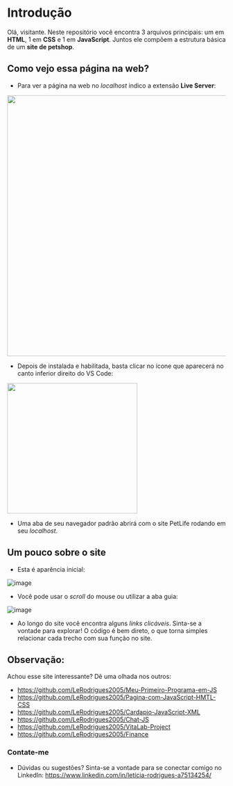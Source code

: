 # Introdução

Olá, visitante. Neste repositório você encontra 3 arquivos principais: um em **HTML**, 1 em **CSS** e 1 em **JavaScript**. Juntos ele compõem a estrutura básica de um **site de petshop**. 

## Como vejo essa página na web?

- Para ver a página na web no _localhost_ indico a extensão **Live Server**:

<img src="https://github.com/LeRodrigues2005/PetLife/assets/97632543/450edf70-ad09-49b0-9968-44db40a4a656" width="600">

- Depois de instalada e habilitada, basta clicar no ícone que aparecerá no canto inferior direito do VS Code:

<img src="https://github.com/LeRodrigues2005/PetLife/assets/97632543/2d3a8c80-8a7b-42ea-bbb5-f540f6e51357" width="300">

- Uma aba de seu navegador padrão abrirá com o site PetLife rodando em seu _localhost_.

## Um pouco sobre o site

- Esta é aparência inicial:

![image](https://github.com/LeRodrigues2005/PetLife/assets/97632543/f45a5694-dac0-41a7-a122-bd24f4d131f8)

- Você pode usar o _scroll_ do mouse ou utilizar a aba guia:

![image](https://github.com/LeRodrigues2005/PetLife/assets/97632543/972e9867-f8db-4a88-8a43-fdaf84194f3a)

- Ao longo do site você encontra alguns _links clicáveis_. Sinta-se a vontade para explorar! O código é bem direto, o que torna simples relacionar cada trecho com sua função no site.

## Observação:

Achou esse site interessante? Dê uma olhada nos outros:

- https://github.com/LeRodrigues2005/Meu-Primeiro-Programa-em-JS
- https://github.com/LeRodrigues2005/Pagina-com-JavaScript-HMTL-CSS
- https://github.com/LeRodrigues2005/Cardapio-JavaScript-XML
- https://github.com/LeRodrigues2005/Chat-JS
- https://github.com/LeRodrigues2005/VitaLab-Project
- https://github.com/LeRodrigues2005/Finance

### Contate-me

- Dúvidas ou sugestões? Sinta-se a vontade para se conectar comigo no LinkedIn: https://www.linkedin.com/in/letícia-rodrigues-a75134254/
